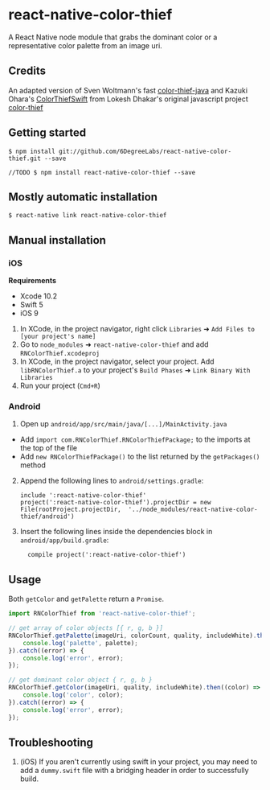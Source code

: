 # react-native-color-thief

A React Native node module that grabs the dominant color or a representative color palette from an image uri.

## Credits

An adapted version of Sven Woltmann's fast [color-thief-java](https://github.com/SvenWoltmann/color-thief-java) and Kazuki Ohara's [ColorThiefSwift](https://github.com/yamoridon/ColorThiefSwift) from Lokesh Dhakar's original javascript project [color-thief](https://github.com/lokesh/color-thief/)


## Getting started
`$ npm install git://github.com/6DegreeLabs/react-native-color-thief.git --save`

`//TODO $ npm install react-native-color-thief --save`

## Mostly automatic installation

`$ react-native link react-native-color-thief`

## Manual installation

### iOS

**Requirements**
- Xcode 10.2
- Swift 5
- iOS 9

1. In XCode, in the project navigator, right click `Libraries` ➜ `Add Files to [your project's name]`
2. Go to `node_modules` ➜ `react-native-color-thief` and add `RNColorThief.xcodeproj`
3. In XCode, in the project navigator, select your project. Add `libRNColorThief.a` to your project's `Build Phases` ➜ `Link Binary With Libraries`
4. Run your project (`Cmd+R`)

### Android

1. Open up `android/app/src/main/java/[...]/MainActivity.java`
  - Add `import com.RNColorThief.RNColorThiefPackage;` to the imports at the top of the file
  - Add `new RNColorThiefPackage()` to the list returned by the `getPackages()` method
2. Append the following lines to `android/settings.gradle`:
  	```
  	include ':react-native-color-thief'
  	project(':react-native-color-thief').projectDir = new File(rootProject.projectDir, 	'../node_modules/react-native-color-thief/android')
  	```
3. Insert the following lines inside the dependencies block in `android/app/build.gradle`:
  	```
      compile project(':react-native-color-thief')
  	```

## Usage
Both `getColor` and `getPalette` return a `Promise`.

```javascript
import RNColorThief from 'react-native-color-thief';

// get array of color objects [{ r, g, b }]
RNColorThief.getPalette(imageUri, colorCount, quality, includeWhite).then((palette) => {
	console.log('palette', palette);
}).catch((error) => {
	console.log('error', error);
});

// get dominant color object { r, g, b }
RNColorThief.getColor(imageUri, quality, includeWhite).then((color) => {
	console.log('color', color);
}).catch((error) => {
	console.log('error', error);
});
```

## Troubleshooting

1. (iOS) If you aren't currently using swift in your project, you may need to add a `dummy.swift` file with a bridging header in order to successfully build.